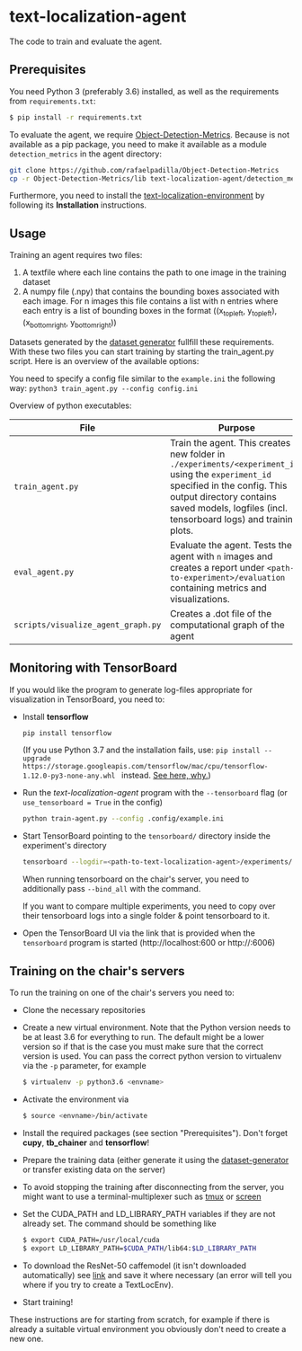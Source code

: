 # text-localization-agent

The code to train and evaluate the agent.

## Prerequisites

You need Python 3 (preferably 3.6) installed, as well as the requirements from `requirements.txt`:

```bash
$ pip install -r requirements.txt 
```

To evaluate the agent, we require [Object-Detection-Metrics](https://github.com/rafaelpadilla/Object-Detection-Metrics). Because is not available as a pip package, you need to make it available as a module `detection_metrics` in the agent directory:
```bash
git clone https://github.com/rafaelpadilla/Object-Detection-Metrics
cp -r Object-Detection-Metrics/lib text-localization-agent/detection_metrics
```

Furthermore, you need to install the [text-localization-environment](https://github.com/midl19t3/text-localization-environment) by following its **Installation** instructions.

## Usage

Training an agent requires two files:

1. A textfile where each line contains the path to one image in the training dataset
2. A numpy file (.npy) that contains the bounding boxes associated with each image. For n images this file contains a list with n entries where each entry is a list of bounding boxes in the format ((x<sub>topleft</sub>, y<sub>topleft</sub>), (x<sub>bottomright</sub>, y<sub>bottomright</sub>))

Datasets generated by the [dataset generator](https://github.com/hpi-www-midl-text-localization/dataset-generator) fullfill these requirements. With these two files you can start training by starting the train_agent.py script. Here is an overview of the available options:

You need to specify a config file similar to the `example.ini` the following way: `python3 train_agent.py --config config.ini`

Overview of python executables:

|File|Purpose|Example Command|
|---|---|---|
|`train_agent.py`| Train the agent. This creates a new folder in `./experiments/<experiment_id>` using the `experiment_id` specified in the config. This output directory contains saved models, logfiles (incl. tensorboard logs) and training plots. |`python train_agent.py --config ./config/example.ini` |
|`eval_agent.py`| Evaluate the agent. Tests the agent with `n` images and creates a report under `<path-to-experiment>/evaluation` containing metrics and visualizations. |`python eval_agent.py -e <path-to-experiment> --config ./config/example.ini` |
|`scripts/visualize_agent_graph.py`| Creates a .dot file of the computational graph of the agent|`python ./scripts/visualize_agent_graph.py --config ./config/example.ini` |

## Monitoring with TensorBoard

If you would like the program to generate log-files appropriate for visualization in TensorBoard, you need to:

* Install **tensorflow**
  ```bash
  pip install tensorflow
  ```
  (If you use Python 3.7 and the installation fails, use: `pip install --upgrade https://storage.googleapis.com/tensorflow/mac/cpu/tensorflow-1.12.0-py3-none-any.whl
` instead. [See here, why.](https://github.com/tensorflow/tensorflow/issues/20444#issuecomment-442767411))
* Run the *text-localization-agent* program with the `--tensorboard` flag (or `use_tensorboard = True` in the config)
   ```bash
   python train-agent.py --config .config/example.ini
   ``` 
* Start TensorBoard pointing to the `tensorboard/` directory inside the experiment's directory
   ```bash
   tensorboard --logdir=<path-to-text-localization-agent>/experiments/<experiment>/tensorboard/
   ``` 
   When running tensorboard on the chair's server, you need to additionally pass ``--bind_all`` with the command.
   
   If you want to compare multiple experiments, you need to copy over their tensorboard logs into a single folder & point tensorboard to it.
* Open the TensorBoard UI via the link that is provided when the `tensorboard` program is started (http://localhost:600 or http://<server-ip>:6006)

## Training on the chair's servers

To run the training on one of the chair's servers you need to:

* Clone the necessary repositories
* Create a new virtual environment. Note that the Python version needs to be at least 3.6 for everything to run. 
The default might be a lower version so if that is the case you must make sure that the correct version is used.
You can pass the correct python version to virtualenv via the `-p` parameter, for example
    ```bash
    $ virtualenv -p python3.6 <envname>
    ```
    
* Activate the environment via
    ```bash
    $ source <envname>/bin/activate
    ```
* Install the required packages (see section "Prerequisites"). Don't forget **cupy**, **tb_chainer** and **tensorflow**!
* Prepare the training data (either generate it using the [dataset-generator](https://github.com/hpi-www-midl-text-localization/dataset-generator)
or transfer existing data on the server)
* To avoid stopping the training after disconnecting from the server, you might want to use a terminal-multiplexer 
such as [tmux](https://wiki.ubuntuusers.de/tmux/) or [screen](https://wiki.ubuntuusers.de/Screen/)
* Set the CUDA_PATH and LD_LIBRARY_PATH variables if they are not already set. The command should be something like
    ```bash
    $ export CUDA_PATH=/usr/local/cuda
    $ export LD_LIBRARY_PATH=$CUDA_PATH/lib64:$LD_LIBRARY_PATH
    ```
* To download the ResNet-50 caffemodel (it isn't downloaded automatically) see [link](https://onedrive.live.com/?authkey=%21AAFW2-FVoxeVRck&id=4006CBB8476FF777%2117887&cid=4006CBB8476FF777) and save it where necessary (an error will tell you where if you try to create a TextLocEnv).
* Start training!

These instructions are for starting from scratch, for example if there is already a suitable virtual environment you 
obviously don't need to create a new one.
